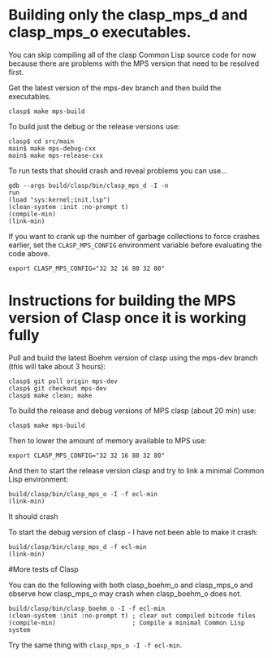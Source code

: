# Building only the clasp_mps_d and clasp_mps_o executables.

You can skip compiling all of the clasp Common Lisp source code for now because there are problems with the MPS version that need to be resolved first.

Get the latest version of the mps-dev branch and then build the executables.

```
clasp$ make mps-build
```

To build just the debug or the release versions use:
```
clasp$ cd src/main
main$ make mps-debug-cxx
main$ make mps-release-cxx
```

To run tests that should crash and reveal problems you can use...
```
gdb --args build/clasp/bin/clasp_mps_d -I -n
run
(load "sys:kernel;init.lsp")
(clean-system :init :no-prompt t)
(compile-min)
(link-min)
```

If you want to crank up the number of garbage collections to force crashes earlier, set the ```CLASP_MPS_CONFIG``` environment variable before evaluating the code above.
```
export CLASP_MPS_CONFIG="32 32 16 80 32 80"
```
# Instructions for building the MPS version of Clasp once it is working fully

Pull and build the latest Boehm version of clasp using the mps-dev branch (this will take about 3 hours):

```
clasp$ git pull origin mps-dev
clasp$ git checkout mps-dev
clasp$ make clean; make
```

To build the release and debug versions of MPS clasp (about 20 min) use:

```
clasp$ make mps-build
```

Then to lower the amount of memory available to MPS use:

```
export CLASP_MPS_CONFIG="32 32 16 80 32 80"
```

And then to start the release version clasp and try to link a minimal Common Lisp environment:

```
build/clasp/bin/clasp_mps_o -I -f ecl-min
(link-min)
```

It should crash

To start the debug version of clasp - I have not been able to make it crash:

```
build/clasp/bin/clasp_mps_d -f ecl-min
(link-min)
```

#More tests of Clasp 

You can do the following with both clasp_boehm_o and clasp_mps_o and observe how clasp_mps_o may crash when clasp_boehm_o does not.

```
build/clasp/bin/clasp_boehm_o -I -f ecl-min
(clean-system :init :no-prompt t) ; clear out compiled bitcode files
(compile-min)                     ; Compile a minimal Common Lisp system
```

Try the same thing with ```clasp_mps_o -I -f ecl-min```.  